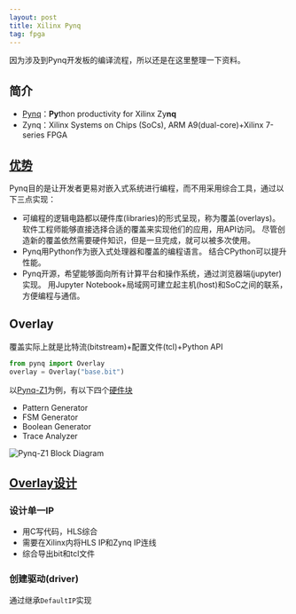```yaml
---
layout: post
title: Xilinx Pynq
tag: fpga
---
```


因为涉及到Pynq开发板的编译流程，所以还是在这里整理一下资料。

## 简介
* [Pynq](http://www.pynq.io/)：**Py**thon productivity for Xilinx Zy**nq**
* Zynq：Xilinx Systems on Chips (SoCs), ARM A9(dual-core)+Xilinx 7-series FPGA

<!--more-->

## [优势](https://pynq.readthedocs.io/en/v2.3/index.html)
Pynq目的是让开发者更易对嵌入式系统进行编程，而不用采用综合工具，通过以下三点实现：
* 可编程的逻辑电路都以硬件库(libraries)的形式呈现，称为覆盖(overlays)。
软件工程师能够直接选择合适的覆盖来实现他们的应用，用API访问。
尽管创造新的覆盖依然需要硬件知识，但是一旦完成，就可以被多次使用。
* Pynq用Python作为嵌入式处理器和覆盖的编程语言。
结合CPython可以提升性能。
* Pynq开源，希望能够面向所有计算平台和操作系统，通过浏览器端(jupyter)实现。
用Jupyter Notebook+局域网可建立起主机(host)和SoC之间的联系，方便编程与通信。

## Overlay
覆盖实际上就是比特流(bitstream)+配置文件(tcl)+Python API

```python
from pynq import Overlay
overlay = Overlay("base.bit")
```

以[Pynq-Z1](https://reference.digilentinc.com/reference/programmable-logic/pynq-z1/reference-manual)为例，有以下四个[硬件块](https://pynq.readthedocs.io/en/v2.3/pynq_overlays/pynqz1/pynqz1_logictools_overlay.html)
* Pattern Generator
* FSM Generator
* Boolean Generator
* Trace Analyzer

![Pynq-Z1 Block Diagram](https://pynq.readthedocs.io/en/v2.3/_images/logictools_pynqz1.png)

## [Overlay设计](https://pynq.readthedocs.io/en/v2.3/overlay_design_methodology/overlay_tutorial.html)
### 设计单一IP
* 用C写代码，HLS综合
* 需要在Xilinx内将HLS IP和Zynq IP连线
* 综合导出bit和tcl文件

### 创建驱动(driver)
通过继承`DefaultIP`实现